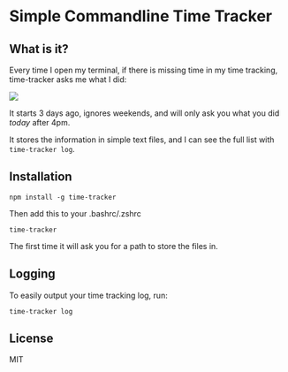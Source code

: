 # Simple Commandline Time Tracker

## What is it?

Every time I open my terminal, if there is missing time in my time tracking, time-tracker asks me what I did:

![](https://i.cloudup.com/gyb_fTR0Ep-3000x3000.png)

It starts 3 days ago, ignores weekends, and will only ask you what you did _today_ after 4pm.

It stores the information in simple text files, and I can see the full list with `time-tracker log`.

## Installation

```
npm install -g time-tracker
```

Then add this to your .bashrc/.zshrc

```
time-tracker
```

The first time it will ask you for a path to store the files in.

## Logging

To easily output your time tracking log, run:

```
time-tracker log
```

## License

MIT
